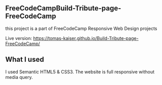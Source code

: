 
## FreeCodeCampBuild-Tribute-page-FreeCodeCamp
this project is a part of FreeCodeCamp Responsive Web Design projects

Live version: https://tomas-kaiser.github.io/Build-Tribute-page-FreeCodeCamp/

## What I used
I used Semantic HTML5 & CSS3. The website is full responsive without media query.


